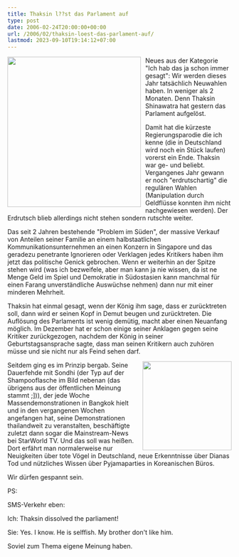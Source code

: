 ```yaml
---
title: Thaksin l??st das Parlament auf
type: post
date: 2006-02-24T20:00:00+00:00
url: /2006/02/thaksin-loest-das-parlament-auf/
lastmod: 2023-09-10T19:14:12+07:00
---
```

 <img src="/images/206.jpg" style="height:338px;width:300px;margin-right:10px;float:left;" />Neues aus der Kategorie "Ich hab das ja schon immer gesagt": Wir werden dieses Jahr tatsächlich Neuwahlen haben. In weniger als 2 Monaten. Denn Thaksin Shinawatra hat gestern das Parlament aufgelöst.

Damit hat die kürzeste Regierungsparodie die ich kenne (die in Deutschland wird noch ein Stück laufen) vorerst ein Ende. Thaksin war ge- und beliebt. Vergangenes Jahr gewann er noch "erdrutschartig" die regulären Wahlen (Manipulation durch Geldflüsse konnten ihm nicht nachgewiesen werden). Der Erdrutsch blieb allerdings nicht stehen sondern rutschte weiter.

Das seit 2 Jahren bestehende "Problem im Süden", der massive Verkauf von Anteilen seiner Familie an einem halbstaatlichen Kommunikationsunternehmen an einen Konzern in Singapore und das geradezu penetrante Ignorieren oder Verklagen jedes Kritikers haben ihm jetzt das politische Genick gebrochen. Wenn er weiterhin an der Spitze stehen wird (was ich bezweifele, aber man kann ja nie wissen, da ist ne Menge Geld im Spiel und Demokratie in Südostasien kann manchmal für einen Farang unverständliche Auswüchse nehmen) dann nur mit einer minderen Mehrheit.

Thaksin hat einmal gesagt, wenn der König ihm sage, dass er zurücktreten soll, dann wird er seinen Kopf in Demut beugen und zurücktreten. Die Auflösung des Parlaments ist wenig demütig, macht aber einen Neuanfang möglich. Im Dezember hat er schon einige seiner Anklagen gegen seine Kritiker zurückgezogen, nachdem der König in seiner Geburtstagsansprache sagte, dass man seinen Kritikern auch zuhören müsse und sie nicht nur als Feind sehen darf.

<img src="/images/207t.jpg" style="float:right; margin-left:10px;width:200px" />Seitdem ging es im Prinzip bergab. Seine Dauerfehde mit Sondhi (der Typ auf der Shampooflasche im Bild nebenan (das übrigens aus der öffentlichen Meinung stammt ;])), der jede Woche Massendemonstrationen in Bangkok hielt und in den vergangenen Wochen angefangen hat, seine Demonstrationen thailandweit zu veranstalten, beschäftigte zuletzt dann sogar die Mainstream-News bei StarWorld TV. Und das soll was heißen. Dort erfährt man normalerweise nur Neuigkeiten über tote Vögel in Deutschland, neue Erkenntnisse über Dianas Tod und nützliches Wissen über Pyjamaparties in Koreanischen Büros.

Wir dürfen gespannt sein.

PS:

SMS-Verkehr eben:

Ich: Thaksin dissolved the parliament!

Sie: Yes. I know. He is selffish. My brother don't like him.

Soviel zum Thema eigene Meinung haben.
